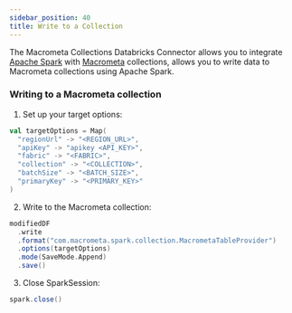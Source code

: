 ```yaml
---
sidebar_position: 40
title: Write to a Collection
---
```


The Macrometa Collections Databricks Connector allows you to integrate [Apache Spark](https://spark.apache.org/) with [Macrometa](https://www.macrometa.com/docs/collections/) collections, allows you to write data to Macrometa collections using Apache Spark.

### Writing to a Macrometa collection
1. Set up your target options:
```scala
val targetOptions = Map(
  "regionUrl" -> "<REGION_URL>",
  "apiKey" -> "apikey <API_KEY>",
  "fabric" -> "<FABRIC>",
  "collection" -> "<COLLECTION>",
  "batchSize" -> "<BATCH_SIZE>",
  "primaryKey" -> "<PRIMARY_KEY>"
)
```
2. Write to the Macrometa collection:
```scala
modifiedDF
  .write
  .format("com.macrometa.spark.collection.MacrometaTableProvider")
  .options(targetOptions)
  .mode(SaveMode.Append)
  .save()
````
3. Close SparkSession:
```scala
spark.close()
```